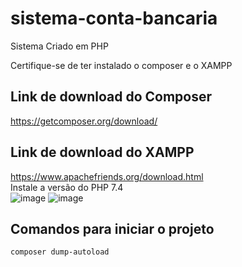 # sistema-conta-bancaria
 Sistema Criado em PHP

Certifique-se de ter instalado o composer e o XAMPP 
## Link de download do Composer
https://getcomposer.org/download/

## Link de download do XAMPP
https://www.apachefriends.org/download.html<br/>
Instale a versão do PHP 7.4 <br/>
![image](https://user-images.githubusercontent.com/51513403/148945018-03dac0c3-b731-417b-9a98-86ce7f934372.png)
![image](https://user-images.githubusercontent.com/51513403/148945351-f13f3b9c-6789-4c08-b4c9-2fe7202c67f0.png)

## Comandos para iniciar o projeto
    composer dump-autoload
    
